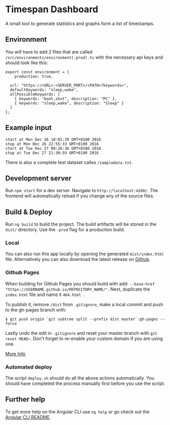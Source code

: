 # Timespan Dashboard

A small tool to generate statistics and graphs form a list of timestamps.

## Environment

You will have to add 2 files that are called `/src/environments/environment(.prod).ts` with the necessary api keys and should look like this:

```
export const environment = {
    production: true,

  url: "https://<URL>:<SERVER_PORT>/<PATH>?keywords=",
  defaultKeywords: "sleep,wake",
  allPossibleKeywords: [
    { keywords: "boot,shut", description: "PC" },
    { keywords: "sleep,wake", description: "Sleep" }
  ]
};
```

## Example input

```
start at Mon Dec 26 10:01:39 GMT+0100 2016
stop at Mon Dec 26 22:55:33 GMT+0100 2016
start at Tue Dec 27 09:26:36 GMT+0100 2016
stop at Tue Dec 27 21:30:59 GMT+0100 2016
```

There is also a complete test dataset calles `/sampledata.txt`.

## Development server

Run `npm start` for a dev server. Navigate to `http://localhost:4200/`. The frontend will automatically reload if you change any of the source files.

## Build & Deploy

Run `ng build` to build the project. The build artifacts will be stored in the `dist/` directory. Use the `-prod` flag for a production build.

### Local

You can also run this app locally by opening the generated `dist/index.html` file. Alternatively you can also download the latest release on [Github](https://github.com/tuur29/timespandash/releases).

### Github Pages

When building for Github Pages you should build with add: `--base-href "https://USERNAME.github.io/REPOSITORY_NAME/"`. Next, duplicate the `index.html` file and name it `404.html `.

To publish it, remove `/dist` from `.gitignore`, make a local commit and push to the gh-pages branch with:

```
$ git push origin `git subtree split --prefix dist master`:gh-pages --force
```

Lastly undo the edit in `.gitignore` and reset your master branch with `git reset HEAD~`.
Don't forget to re-enable your custom domain if you are using one.

[More Info](http://clontz.org/blog/2014/05/08/git-subtree-push-for-deployment/)

### Automated deploy

The script `deploy.sh` should do all the above actions automatically. You should have completed the process manually first before you use the script.

## Further help

To get more help on the Angular CLI use `ng help` or go check out the [Angular CLI README](https://github.com/angular/angular-cli/blob/master/README.md).
